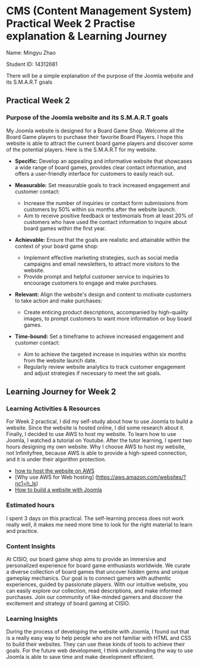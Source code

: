 # CMS (Content Management System) Practical Week 2 Practise explanation & Learning Journey
Name: Mingyu Zhao

Student ID: 14312681

There will be a simple explanation of the purpose of the Joomla website and its S.M.A.R.T goals

## Practical Week 2
### Purpose of the Joomla website and its S.M.A.R.T goals

My Joomla website is designed for a Board Game Shop. Welcome all the Board Game players to purchase their favorite Board Players.
I hope this website is able to attract the current board game players and discover some of the potential players. 
Here is the S.M.A.R.T for my website.

* **Specific:** Develop an appealing and informative website that showcases a wide range of board games, provides clear contact information, and offers a user-friendly interface for customers to easily reach out.

* **Measurable:** Set measurable goals to track increased engagement and customer contact:
  * Increase the number of inquiries or contact form submissions from customers by 50% within six months after the website launch.
  * Aim to receive positive feedback or testimonials from at least 20% of customers who have used the contact information to inquire about board games within the first year.

* **Achievable:** Ensure that the goals are realistic and attainable within the context of your board game shop:
  * Implement effective marketing strategies, such as social media campaigns and email newsletters, to attract more visitors to the website.
  * Provide prompt and helpful customer service to inquiries to encourage customers to engage and make purchases.

* **Relevant:** Align the website's design and content to motivate customers to take action and make purchases:
  * Create enticing product descriptions, accompanied by high-quality images, to prompt customers to want more information or buy board games.

* **Time-bound:** Set a timeframe to achieve increased engagement and customer contact:
  * Aim to achieve the targeted increase in inquiries within six months from the website launch date.
  * Regularly review website analytics to track customer engagement and adjust strategies if necessary to meet the set goals.



## Learning Journey for Week 2
### Learning Activities & Resources
For Week 2 practical, I did my self-study about how to use Joomla to build a website. Since the website is hosted online, I did some research about it. Finally, I decided to use AWS to host my website.
To learn how to use Joomla, I watched a tutorial on Youtube. After the tutor learning, I spent two hours designing my own website.
Why I choose AWS to host my website, not Infinityfree, because AWS is able to provide a high-speed connection, and it is under their algorithm protection.
* [how to host the website on AWS](https://youtu.be/Islmm-LMu38?si=sTIFerHYvohTutCn)
* [Why use AWS for Web hosting] (https://aws.amazon.com/websites/?nc1=h_ls)
* [How to build a website with Joomla](https://youtu.be/h5VZwTLdgdM?si=sgfd-DRT5KLaicI4)

### Estimated hours
I spent 3 days on this practical. The self-learning process does not work really well, it makes me need more time to look for the right material to learn and practice.

### Content Insights
At CISIO, our board game shop aims to provide an immersive and personalized experience for board game enthusiasts worldwide. We curate a diverse collection of board games that uncover hidden gems and unique gameplay mechanics. Our goal is to connect gamers with authentic experiences, guided by passionate players. With our intuitive website, you can easily explore our collection, read descriptions, and make informed purchases. Join our community of like-minded gamers and discover the excitement and strategy of board gaming at CISIO.

### Learning Insights
During the process of developing the website with Joomla, I found out that is a really easy way to help people who are not familiar with HTML and CSS to build their websites. They can use these kinds of tools to achieve their goals. For the future web development, I think understanding the way to use Joomla is able to save time and make development efficient.
